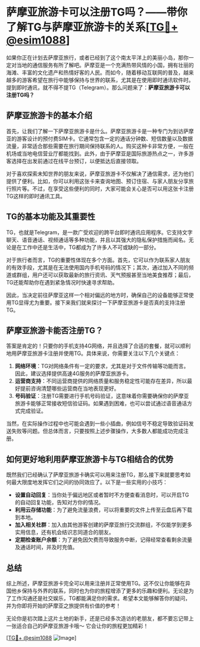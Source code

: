 # 萨摩亚旅游卡可以注册TG吗？——带你了解TG与萨摩亚旅游卡的关系[[TG💪+ @esim1088](https://t.me/s/esim1088)]

如果你正在计划去萨摩亚旅行，或者已经到了这个南太平洋上的美丽小岛，那你一定对当地的通信服务有所了解吧。萨摩亚是一个充满热带风情的小国，拥有壮丽的海滩、丰富的文化遗产和热情好客的人民。而如今，随着移动互联网的普及，越来越多的游客希望在旅行中能够保持与世界的联系，尤其是在使用即时通讯软件时。提到即时通讯，就不得不提TG（Telegram）。那么问题来了：**萨摩亚旅游卡可以注册TG吗？**

## 萨摩亚旅游卡的基本介绍

首先，让我们了解一下萨摩亚旅游卡是什么。萨摩亚旅游卡是一种专门为到访萨摩亚的游客设计的预付费SIM卡。它通常包含一定的通话分钟数、短信数量以及数据流量，非常适合那些需要在旅行期间保持联系的人。购买这种卡非常方便，一般在机场或当地电信营业厅都能找到。此外，由于萨摩亚是国际旅游热点之一，许多游客选择在出发前通过在线平台预订，以便抵达后直接领取。

对于喜欢探索未知世界的朋友来说，萨摩亚旅游卡不仅解决了通信需求，还为他们提供了便利。比如，你可以利用这张卡来查询地图、预订住宿、与家人朋友分享旅行照片等。不过，在享受这些便利的同时，大家可能会关心是否可以用这张卡注册TG这样的即时通讯工具。

## TG的基本功能及其重要性

TG，也就是Telegram，是一款广受欢迎的跨平台即时通讯应用程序。它支持文字聊天、语音通话、视频通话等多种功能，并且以其强大的隐私保护措施而闻名。无论是在工作中还是生活中，TG都成为了许多人不可或缺的一部分。

对于旅行者而言，TG的重要性体现在多个方面。首先，它可以作为联系家人朋友的有效手段，尤其是在无法使用国内手机号码的情况下；其次，通过加入不同的频道或群组，用户还可以获取最新的旅行资讯、天气预报甚至当地美食推荐；最后，TG还能帮助你在遇到紧急情况时快速寻求帮助。

因此，当决定前往萨摩亚这样一个相对偏远的地方时，确保自己的设备能够正常使用TG显得尤为重要。接下来我们就来探讨一下萨摩亚旅游卡是否真的支持注册TG。

## 萨摩亚旅游卡能否注册TG？

答案是肯定的！只要你的手机支持4G网络，并且选择了合适的套餐，就可以顺利地用萨摩亚旅游卡注册并使用TG。具体来说，你需要关注以下几个关键点：

1. **网络环境**：TG对网络条件有一定的要求，尤其是对于文件传输等功能而言。因此，建议选择提供高速4G服务的萨摩亚旅游卡。
2. **运营商支持**：不同运营商提供的网络质量和服务稳定性可能存在差异，所以最好提前咨询清楚哪些运营商在当地表现更好。
3. **号码验证**：注册TG需要进行手机号码验证，这意味着你需要确保你的萨摩亚旅游卡能够正常接收短信验证码。如果遇到困难，也可以尝试通过语音通话方式完成验证。

当然，在实际操作过程中也可能会遇到一些小插曲，例如信号不稳定导致验证码发送失败等问题。但总体而言，只要按照上述步骤操作，大多数人都能成功完成注册。

## 如何更好地利用萨摩亚旅游卡与TG相结合的优势

既然我们已经确认了萨摩亚旅游卡确实可以用来注册TG，那么接下来就要思考如何最大限度地发挥它们之间的协同效应了。以下是一些实用的小技巧：

- **设置自动回复**：当你处于偏远地区或者暂时不方便查看消息时，可以开启TG的自动回复功能，告知对方你的情况。
- **利用云存储功能**：为了避免流量浪费，可以将重要的文件上传至云盘后再下载到本地。
- **加入相关社群**：加入由其他游客创建的萨摩亚旅行交流群组，不仅能学到更多实用信息，还有机会结识志同道合的朋友。
- **定期检查账户余额**：为了避免因欠费而导致服务中断，记得经常查看剩余流量及通话时间，并及时充值。

## 总结

综上所述，萨摩亚旅游卡完全可以用来注册并正常使用TG。这不仅让你能够在异国他乡保持与外界的联系，同时也为你的旅程增添了更多的乐趣和便利。无论是为了工作沟通还是社交娱乐，TG都能满足你的需求。希望本文能够解答你的疑问，并为你即将开始的萨摩亚之旅提供有价值的参考！

无论你是初次踏上这片土地的新手，还是已经多次造访的老朋友，都不要忘记带上一张适合自己的萨摩亚旅游卡哦～ 它会让你的旅程更加精彩！

[[TG💪+ @esim1088](https://t.me/s/esim1088) ![Image](https://i.postimg.cc/4NQfJmqS/Snipaste-2025-05-13-00-14-12.png)]